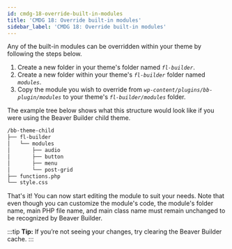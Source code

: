 ```yaml
---
id: cmdg-18-override-built-in-modules
title: 'CMDG 18: Override built-in modules'
sidebar_label: 'CMDG 18: Override built-in modules'
---
```


Any of the built-in modules can be overridden within your theme by following
the steps below.

  1. Create a new folder in your theme's folder named _`fl-builder`_.
  2. Create a new folder within your theme's _`fl-builder`_ folder named _`modules`_.
  3. Copy the module you wish to override from _`wp-content/plugins/bb-plugin/modules`_ to your theme's _`fl-builder/modules`_ folder.

The example tree below shows what this structure would look like if you were using the Beaver Builder child theme.

```bash
/bb-theme-child
├── fl-builder
│   └── modules
│       ├── audio
│       ├── button
│       ├── menu
│       └── post-grid
├── functions.php
└── style.css
```

That's it! You can now start editing the module to suit your needs. Note that
even though you can customize the module's code, the module's folder name,
main PHP file name, and main class name must remain unchanged to be recognized
by Beaver Builder.

:::tip **Tip:**
If you’re not seeing your changes, try clearing the Beaver Builder
cache.
:::
